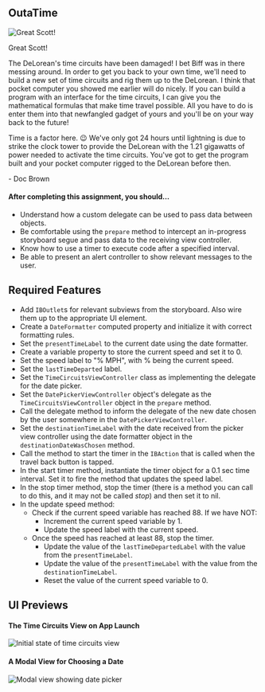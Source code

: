 ## OutaTime

![Great Scott!](http://weknowmemes.com/wp-content/uploads/2011/10/great-scott-doc-back-to-the-future-drawing.jpg)

Great Scott!

The DeLorean's time circuits have been damaged! I bet Biff was in there messing around. In order to get you back to your own time, we'll need to build a new set of time circuits and rig them up to the DeLorean. I think that pocket computer you showed me earlier will do nicely. If you can build a program with an interface for the time circuits, I can give you the mathematical formulas that make time travel possible. All you have to do is enter them into that newfangled gadget of yours and you'll be on your way back to the future!

Time is a factor here. 😉 We've only got 24 hours until lightning is due to strike the clock tower to provide the DeLorean with the 1.21 gigawatts of power needed to activate the time circuits. You've got to get the program built and your pocket computer rigged to the DeLorean before then.

\- Doc Brown

#### After completing this assignment, you should…

* Understand how a custom delegate can be used to pass data between objects.
* Be comfortable using the `prepare` method to intercept an in-progress storyboard segue and pass data to the receiving view controller.
* Know how to use a timer to execute code after a specified interval.
* Be able to present an alert controller to show relevant messages to the user.

## Required Features

* Add `IBOutlet`s for relevant subviews from the storyboard. Also wire them up to the appropriate UI element.
* Create a `DateFormatter` computed property and initialize it with correct formatting rules.
* Set the `presentTimeLabel` to the current date using the date formatter.
* Create a variable property to store the current speed and set it to 0.
* Set the speed label to "% MPH", with % being the current speed.
* Set the `lastTimeDeparted` label.
* Set the `TimeCircuitsViewController` class as implementing the delegate for the date picker.
* Set the `DatePickerViewController` object's delegate as the `TimeCircuitsViewController` object in the `prepare` method.
* Call the delegate method to inform the delegate of the new date chosen by the user somewhere in the `DatePickerViewController`.
* Set the `destinationTimeLabel` with the date received from the picker view controller using the date formatter object in the `destinationDateWasChosen` method.
* Call the method to start the timer in the `IBAction` that is called when the travel back button is tapped.
* In the start timer method, instantiate the timer object for a 0.1 sec time interval. Set it to fire the method that updates the speed label.
* In the stop timer method, stop the timer (there is a method you can call to do this, and it may not be called _stop_) and then set it to nil.
* In the update speed method:
	* Check if the current speed variable has reached 88. If we have NOT:
		* Increment the current speed variable by 1.
		* Update the speed label with the current speed.
	* Once the speed has reached at least 88, stop the timer.
		* Update the value of the `lastTimeDepartedLabel` with the value from the `presentTimeLabel`.
		* Update the value of the `presentTimeLabel` with the value from the `destinationTimeLabel`.
		* Reset the value of the current speed variable to 0.

## UI Previews

#### The Time Circuits View on App Launch
![Initial state of time circuits view]()

#### A Modal View for Choosing a Date
![Modal view showing date picker]()